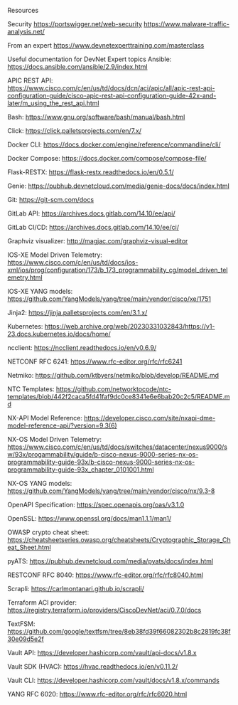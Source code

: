 Resources

Security
https://portswigger.net/web-security
https://www.malware-traffic-analysis.net/


From an expert https://www.devnetexperttraining.com/masterclass

Useful documentation for DevNet Expert topics
Ansible: https://docs.ansible.com/ansible/2.9/index.html

APIC REST API: https://www.cisco.com/c/en/us/td/docs/dcn/aci/apic/all/apic-rest-api-configuration-guide/cisco-apic-rest-api-configuration-guide-42x-and-later/m_using_the_rest_api.html

Bash: https://www.gnu.org/software/bash/manual/bash.html

Click: https://click.palletsprojects.com/en/7.x/

Docker CLI: https://docs.docker.com/engine/reference/commandline/cli/

Docker Compose: https://docs.docker.com/compose/compose-file/

Flask-RESTX: https://flask-restx.readthedocs.io/en/0.5.1/

Genie: https://pubhub.devnetcloud.com/media/genie-docs/docs/index.html

Git: https://git-scm.com/docs

GitLab API: https://archives.docs.gitlab.com/14.10/ee/api/

GitLab CI/CD: https://archives.docs.gitlab.com/14.10/ee/ci/

Graphviz visualizer: http://magjac.com/graphviz-visual-editor

IOS-XE Model Driven Telemetry: https://www.cisco.com/c/en/us/td/docs/ios-xml/ios/prog/configuration/173/b_173_programmability_cg/model_driven_telemetry.html

IOS-XE YANG models: https://github.com/YangModels/yang/tree/main/vendor/cisco/xe/1751

Jinja2: https://jinja.palletsprojects.com/en/3.1.x/

Kubernetes: https://web.archive.org/web/20230331032843/https://v1-23.docs.kubernetes.io/docs/home/

ncclient: https://ncclient.readthedocs.io/en/v0.6.9/

NETCONF RFC 6241: https://www.rfc-editor.org/rfc/rfc6241

Netmiko: https://github.com/ktbyers/netmiko/blob/develop/README.md

NTC Templates: https://github.com/networktocode/ntc-templates/blob/442f2caca5fd41faf9dc0ce8341e6e6bab20c2c5/README.md

NX-API Model Reference: https://developer.cisco.com/site/nxapi-dme-model-reference-api/?version=9.3(6)

NX-OS Model Driven Telemetry: https://www.cisco.com/c/en/us/td/docs/switches/datacenter/nexus9000/sw/93x/progammability/guide/b-cisco-nexus-9000-series-nx-os-programmability-guide-93x/b-cisco-nexus-9000-series-nx-os-programmability-guide-93x_chapter_0101001.html

NX-OS YANG models: https://github.com/YangModels/yang/tree/main/vendor/cisco/nx/9.3-8

OpenAPI Specification: https://spec.openapis.org/oas/v3.1.0

OpenSSL: https://www.openssl.org/docs/man1.1.1/man1/

OWASP crypto cheat sheet: https://cheatsheetseries.owasp.org/cheatsheets/Cryptographic_Storage_Cheat_Sheet.html

pyATS: https://pubhub.devnetcloud.com/media/pyats/docs/index.html

RESTCONF RFC 8040: https://www.rfc-editor.org/rfc/rfc8040.html

Scrapli: https://carlmontanari.github.io/scrapli/

Terraform ACI provider: https://registry.terraform.io/providers/CiscoDevNet/aci/0.7.0/docs

TextFSM: https://github.com/google/textfsm/tree/8eb38fd39f66082302b8c2819fc38f30e09d5e2f

Vault API: https://developer.hashicorp.com/vault/api-docs/v1.8.x

Vault SDK (HVAC): https://hvac.readthedocs.io/en/v0.11.2/

Vault CLI: https://developer.hashicorp.com/vault/docs/v1.8.x/commands

YANG RFC 6020: https://www.rfc-editor.org/rfc/rfc6020.html
